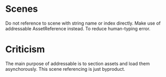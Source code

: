 # Scenes

Do not reference to scene with string name or index directly.
Make use of addressable AssetReference instead. To reduce human-typing error.

# Criticism

The main purpose of addressable is to section assets and load them asynchorously.
This scene referencing is just byproduct.
